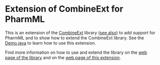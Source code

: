 # Extension of CombineExt for PharmML

This is an extension of the [CombineExt](https://sems.uni-rostock.de/trac/combine-ext/wiki) library ([see also](https://github.com/binfalse/CombineExt)) to add support for PharmML and to show how to extend the CombineExt library. See the [Demo.java](https://github.com/binfalse/CombineExt-PharmML/blob/master/src/main/java/de/unirostock/sems/cbext/pharmml/Demo.java) to learn how to use this extension.

Find more information on how to use and extend the library on the [web page of the library](https://sems.uni-rostock.de/trac/combine-ext/wiki) and on the [web page of this extension](https://sems.uni-rostock.de/trac/combine-ext-pharmml).


